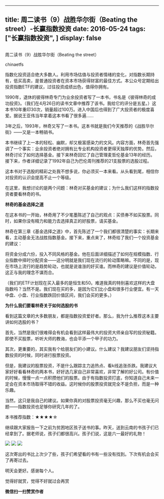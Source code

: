 
---
title:  周二读书（9）战胜华尔街（Beating the street）-长赢指数投资
date: 2016-05-24
tags: ["长赢指数投资", ]
display: false
---


## 



周二读书（9）战胜华尔街（Beating the street）




chinaetfs




指数化投资适合绝大多数人。利用市场估值与投资者情绪的变化，对指数长期持有，低买高卖，是普通投资者在资本市场获得财富的最佳方式。本公众号定期给出投资指数ETF的建议，过往投资成绩出色，值得你拥有。


1990年，退休的彼得林奇专门为业余投资者写了一本书，书名是《彼得林奇的成功投资》。（我们在4月26日的读书文章中推荐了该书。我给它的评分是五星。）这本书10年重印30次，销量超过100万。进入中国后也得到了广大投资者的极度喜爱。据说王亚伟当年拿着这本书看了很多遍……



3年之后，1993年，林奇又写了一本书。这本书就是我们今天推荐的《战胜华尔街》——又是一本畅销书。



本书继续了上一本的轻松、幽默，却又极富感染力的文风。内容方面，林奇首先强调了一个事实：业余投资者绝对拥有比专业机构投资者更得天独厚的优势。然后，林奇讨论了如何选择基金。接下来林奇回忆了自己管理麦哲伦基金13年的经历。接下来，作者详细记录了1992年自己为巴伦周刊推荐的21支股票的选股过程。



这本书对于选股的精彩之处我不想多说，你必须买一本来看。从头看到尾，相信你对投资的认识会提高不止一个等级。



在这里，我想讨论的是两个问题：林奇对买基金的建议；为什么我们这样的指数投资者要看林奇的书。



**林奇的基金选择之道**



在这本书的一开始，林奇用了不少笔墨陈述了自己的观点：买债券不如买股票。同时，如果你没有精力和能力去选择真正的好股票，请买基金。



林奇在第三章《基金选择之道》中，首先陈述了一个我们都很清楚的事实：长期来看，主动基金无法战胜指数基金。接下来，重点来了，林奇给了我们一个投资基金的建议：



将资金分成六份，投入不同风格的基金。他在后面详细描述了如何在规模指数、行业指数中择时分配资金——这分明就是我们现在流行的轮动策略嘛。不同的是，现在市场上流行的是趋势轮动，也就是说谁涨的好买谁。而林奇的建议是价值轮动，这正与我的理念不谋而合。



（我们的ETF计划现在买入最多的是恒生和50。难道我真的特别喜欢这样的大盘指数吗？当然不是。我们现在买的多，是因为它们比小盘和很多行业便宜。有一天中盘、小盘、行业指数跌回价值区间，我们会买的更多。）



**为什么我们要看林奇关于如何选股的书**



看到这篇文章的大多数朋友，都是指数投资爱好者。那么，我为什么推荐这本主要讲如何选股的书？



首先，当然是我们很难得会有机会看到这样最伟大的投资大师亲自写的投资秘籍。即使不买股票，听听大师的教诲，也会平添一个甲子的功力。



其次，更重要的，其实我有个给朋友们的小建议。什么建议？我建议朋友们坚持指数投资的时候，同时进行股票投资。



但是，我建议的股票投资，不是什么跟踪主力追热点、看k线追涨杀跌。我建议大家好好看看林奇的两本书，好好选几家自己非常喜欢，非常了解的好公司。有价值的时候，慢慢一点一点积攒他们的股票。由于有指数投资打底，你知道自己未来一定会在资本市场取得不错的收益。这时候你的股票投资就完全不是负担，而是一种乐趣。



当然，这只是我自己的建议。如果你真的对股票投资毫无兴趣，那么不买也毫无问题——指数投资也足够你研究几年的了。



本书推荐指数：★★★★☆







继续跟大家报告一下之前为贫困地区孩子送书的事。昨天，送到云南的书孩子们已经拿到了。据老师说，孩子们都很高兴。孩子们说，这是六一最好的礼物！



<img data-s="300,640" data-type="jpeg" src="http://mmbiz.qpic.cn/mmbiz/SEPick5M9xjM3ict9jw00olFqdGgXoQibt7wQ2ZVneeHJCHMGicI884GBRL9SibRpy0wM4vGibMJ4wkIct0kYxBTKGtg/0?wx_fmt=jpeg" data-ratio="0.5629496402877698" data-w=""/>

<img data-s="300,640" data-type="jpeg" src="http://mmbiz.qpic.cn/mmbiz/SEPick5M9xjM3ict9jw00olFqdGgXoQibt70QYM7LziaB0Bja7kU5DYAxK8gEuAbFWAxhKQYJ3anGTRmcXAkJa8gCA/0?wx_fmt=jpeg" data-ratio="0.5629496402877698" data-w=""/>

<img data-s="300,640" data-type="jpeg" src="http://mmbiz.qpic.cn/mmbiz/SEPick5M9xjM3ict9jw00olFqdGgXoQibt7OU9OjwsJm0tEnm8S9KYVmALiaX8HC7q2BIfbmGQFRyv27icOVsTBS4jQ/0?wx_fmt=jpeg" data-ratio="0.5629496402877698" data-w=""/>



这次寄出的书比上次少了些，孩子们希望看的书有一些没有找到。下次有机会会买了再寄过去。



明天会更好。感谢每个人。



觉得好就赏，觉得不好就过会再赏


**微信扫一扫赞赏作者**













